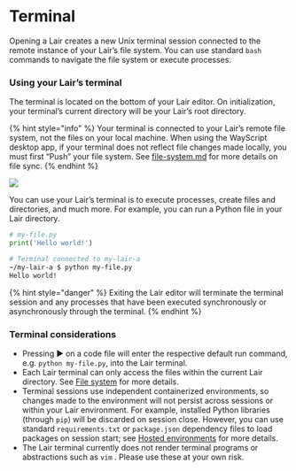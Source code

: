 # Terminal

Opening a Lair creates a new Unix terminal session connected to the remote instance of your Lair’s file system. You can use standard `bash` commands to navigate the file system or execute processes.

### Using your Lair’s terminal

The terminal is located on the bottom of your Lair editor. On initialization, your terminal’s current directory will be your Lair’s root directory.

{% hint style="info" %}
Your terminal is connected to your Lair’s remote file system, not the files on your local machine. When using the WayScript desktop app, if your terminal does not reflect file changes made locally, you must first “Push” your file system. See [file-system.md](../building-tools/file-system.md "mention") for more details on file sync.
{% endhint %}

![](https://codahosted.io/docs/2kDMDaZ6QP/blobs/bl-8PVo0YkeT7/297cbb366a84adc9875f31a5a6cd1b95c9cdefc45ee26f8546385da7fdcb7274734063f277db07161bfc316ad2719cc70ad55fbe73dc09edf421bdf6882b7d2cde2f0430e4f0afa0e7b9132c9b19bb8ba19a5b755cdff2a0bb775f9c479034968b555f06)

You can use your Lair’s terminal is to execute processes, create files and directories, and much more. For example, you can run a Python file in your Lair directory.

```python
# my-file.py
print('Hello world!')
```

```bash
# Terminal connected to my-lair-a
~/my-lair-a $ python my-file.py 
Hello world!
```

{% hint style="danger" %}
Exiting the Lair editor will terminate the terminal session and any processes that have been executed synchronously or asynchronously through the terminal.
{% endhint %}

### Terminal considerations

* Pressing ▶ on a code file will enter the respective default run command, e.g. `python my-file.py`, into the Lair terminal.
* Each Lair terminal can only access the files within the current Lair directory. See [File system](../building-tools/file-system.md) for more details.
* Terminal sessions use independent containerized environments, so changes made to the environment will not persist across sessions or within your Lair environment. For example, installed Python libraries (through `pip`) will be discarded on session close. However, you can use standard `requirements.txt` or `package.json` dependency files to load packages on session start; see [Hosted environments](../building-tools/deployments.md) for more details.
* The Lair terminal currently does not render terminal programs or abstractions such as `vim` . Please use these at your own risk.
